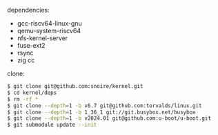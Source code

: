 dependencies:

- gcc-riscv64-linux-gnu
- qemu-system-riscv64
- nfs-kernel-server
- fuse-ext2
- rsync
- zig cc

clone:

```sh
$ git clone git@github.com:snoire/kernel.git
$ cd kernel/deps
$ rm -rf *
$ git clone --depth=1 -b v6.7 git@github.com:torvalds/linux.git
$ git clone --depth=1 -b 1_36_1 git://git.busybox.net/busybox
$ git clone --depth=1 -b v2024.01 git@github.com:u-boot/u-boot.git
$ git submodule update --init
```
